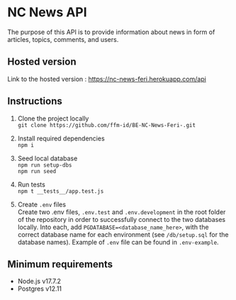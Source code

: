 # NC News API

The purpose of this API is to provide information about news in form of articles, topics, comments, and users.

## Hosted version

Link to the hosted version : https://nc-news-feri.herokuapp.com/api

## Instructions

1. Clone the project locally <br>
    `git clone https://github.com/ffm-id/BE-NC-News-Feri-.git`


2. Install required dependencies <br>
    `npm i`

3. Seed local database <br>
    `npm run setup-dbs` <br>
    `npm run seed`

4. Run tests <br>
    `npm t __tests__/app.test.js`

5. Create `.env` files <br> 
    Create two .env files, `.env.test` and `.env.development` in the root folder of the repository in order to successfully connect to the two databases locally. Into each, add `PGDATABASE=<database_name_here>`, with the correct database name for each environment (see `/db/setup.sql` for the database names). Example of `.env` file can be found in `.env-example`.

## Minimum requirements

- Node.js v17.7.2
- Postgres v12.11
